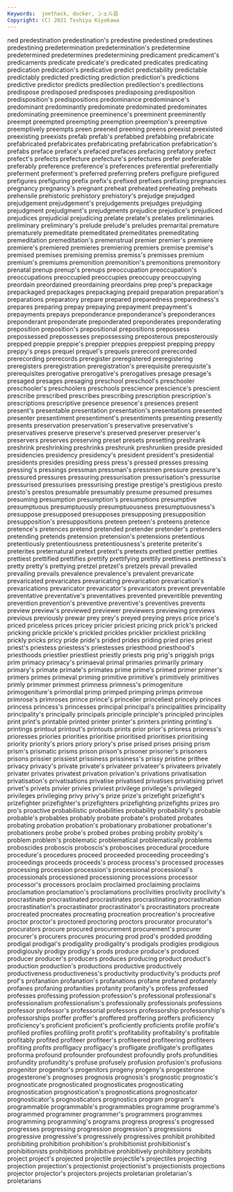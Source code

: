 ```yaml
---
Keywords:  jnethack, docker, シェル芸
Copyright: (C) 2021 Toshiya Kiyokawa
---
```

ned predestination predestination's predestine
predestined predestines predestining predetermination predetermination's predetermine predetermined predetermines predetermining predicament
predicament's predicaments predicate predicate's predicated predicates predicating predication predication's predicative
predict predictability predictable predictably predicted predicting prediction prediction's predictions predictive
predictor predicts predilection predilection's predilections predispose predisposed predisposes predisposing predisposition
predisposition's predispositions predominance predominance's predominant predominantly predominate predominated predominates predominating
preeminence preeminence's preeminent preeminently preempt preempted preempting preemption preemption's preemptive
preemptively preempts preen preened preening preens preexist preexisted preexisting preexists
prefab prefab's prefabbed prefabbing prefabricate prefabricated prefabricates prefabricating prefabrication prefabrication's
prefabs preface preface's prefaced prefaces prefacing prefatory prefect prefect's prefects
prefecture prefecture's prefectures prefer preferable preferably preference preference's preferences preferential
preferentially preferment preferment's preferred preferring prefers prefigure prefigured prefigures prefiguring
prefix prefix's prefixed prefixes prefixing pregnancies pregnancy pregnancy's pregnant preheat
preheated preheating preheats prehensile prehistoric prehistory prehistory's prejudge prejudged prejudgement
prejudgement's prejudgements prejudges prejudging prejudgment prejudgment's prejudgments prejudice prejudice's prejudiced
prejudices prejudicial prejudicing prelate prelate's prelates preliminaries preliminary preliminary's prelude
prelude's preludes premarital premature prematurely premeditate premeditated premeditates premeditating premeditation
premeditation's premenstrual premier premier's premiere premiere's premiered premieres premiering premiers
premise premise's premised premises premising premiss premiss's premisses premium premium's
premiums premonition premonition's premonitions premonitory prenatal prenup prenup's prenups preoccupation
preoccupation's preoccupations preoccupied preoccupies preoccupy preoccupying preordain preordained preordaining preordains
prep prep's prepackage prepackaged prepackages prepackaging prepaid preparation preparation's preparations
preparatory prepare prepared preparedness preparedness's prepares preparing prepay prepaying prepayment
prepayment's prepayments prepays preponderance preponderance's preponderances preponderant preponderate preponderated preponderates
preponderating preposition preposition's prepositional prepositions prepossess prepossessed prepossesses prepossessing preposterous
preposterously prepped preppie preppie's preppier preppies preppiest prepping preppy preppy's
preps prequel prequel's prequels prerecord prerecorded prerecording prerecords preregister preregistered
preregistering preregisters preregistration preregistration's prerequisite prerequisite's prerequisites prerogative prerogative's prerogatives
presage presage's presaged presages presaging preschool preschool's preschooler preschooler's preschoolers
preschools prescience prescience's prescient prescribe prescribed prescribes prescribing prescription prescription's
prescriptions prescriptive presence presence's presences present present's presentable presentation presentation's
presentations presented presenter presentiment presentiment's presentiments presenting presently presents preservation
preservation's preservative preservative's preservatives preserve preserve's preserved preserver preserver's preservers
preserves preserving preset presets presetting preshrank preshrink preshrinking preshrinks preshrunk
preshrunken preside presided presidencies presidency presidency's president president's presidential presidents
presides presiding press press's pressed presses pressing pressing's pressings pressman
pressman's pressmen pressure pressure's pressured pressures pressuring pressurisation pressurisation's pressurise
pressurised pressurises pressurising prestige prestige's prestigious presto presto's prestos presumable
presumably presume presumed presumes presuming presumption presumption's presumptions presumptive presumptuous
presumptuously presumptuousness presumptuousness's presuppose presupposed presupposes presupposing presupposition presupposition's presuppositions
preteen preteen's preteens pretence pretence's pretences pretend pretended pretender pretender's
pretenders pretending pretends pretension pretension's pretensions pretentious pretentiously pretentiousness pretentiousness's
preterite preterite's preterites preternatural pretext pretext's pretexts prettied prettier pretties
prettiest prettified prettifies prettify prettifying prettily prettiness prettiness's pretty pretty's
prettying pretzel pretzel's pretzels prevail prevailed prevailing prevails prevalence prevalence's
prevalent prevaricate prevaricated prevaricates prevaricating prevarication prevarication's prevarications prevaricator prevaricator's
prevaricators prevent preventable preventative preventative's preventatives prevented preventible preventing prevention
prevention's preventive preventive's preventives prevents preview preview's previewed previewer previewers
previewing previews previous previously prewar prey prey's preyed preying preys
price price's priced priceless prices pricey pricier priciest pricing prick
prick's pricked pricking prickle prickle's prickled prickles pricklier prickliest prickling
prickly pricks pricy pride pride's prided prides priding pried pries
priest priest's priestess priestess's priestesses priesthood priesthood's priesthoods priestlier priestliest
priestly priests prig prig's priggish prigs prim primacy primacy's primaeval
primal primaries primarily primary primary's primate primate's primates prime prime's
primed primer primer's primers primes primeval priming primitive primitive's primitively
primitives primly primmer primmest primness primness's primogeniture primogeniture's primordial primp
primped primping primps primrose primrose's primroses prince prince's princelier princeliest
princely princes princess princess's princesses principal principal's principalities principality principality's
principally principals principle principle's principled principles print print's printable printed
printer printer's printers printing printing's printings printout printout's printouts prints
prior prior's prioress prioress's prioresses priories priorities prioritise prioritised prioritises
prioritising priority priority's priors priory priory's prise prised prises prising
prism prism's prismatic prisms prison prison's prisoner prisoner's prisoners prisons
prissier prissiest prissiness prissiness's prissy pristine prithee privacy privacy's private
private's privateer privateer's privateers privately privater privates privatest privation privation's
privations privatisation privatisation's privatisations privatise privatised privatises privatising privet privet's
privets privier privies priviest privilege privilege's privileged privileges privileging privy
privy's prize prize's prizefight prizefight's prizefighter prizefighter's prizefighters prizefighting prizefights
prizes pro pro's proactive probabilistic probabilities probability probability's probable probable's
probables probably probate probate's probated probates probating probation probation's probationary
probationer probationer's probationers probe probe's probed probes probing probity probity's
problem problem's problematic problematical problematically problems proboscides proboscis proboscis's proboscises
procedural procedure procedure's procedures proceed proceeded proceeding proceeding's proceedings proceeds
proceeds's process process's processed processes processing procession procession's processional processional's
processionals processioned processioning processions processor processor's processors proclaim proclaimed proclaiming
proclaims proclamation proclamation's proclamations proclivities proclivity proclivity's procrastinate procrastinated procrastinates
procrastinating procrastination procrastination's procrastinator procrastinator's procrastinators procreate procreated procreates procreating
procreation procreation's procreative proctor proctor's proctored proctoring proctors procurator procurator's
procurators procure procured procurement procurement's procurer procurer's procurers procures procuring
prod prod's prodded prodding prodigal prodigal's prodigality prodigality's prodigals prodigies
prodigious prodigiously prodigy prodigy's prods produce produce's produced producer producer's
producers produces producing product product's production production's productions productive productively
productiveness productiveness's productivity productivity's products prof prof's profanation profanation's profanations
profane profaned profanely profanes profaning profanities profanity profanity's profess professed
professes professing profession profession's professional professional's professionalism professionalism's professionally professionals
professions professor professor's professorial professors professorship professorship's professorships proffer proffer's
proffered proffering proffers proficiency proficiency's proficient proficient's proficiently proficients profile
profile's profiled profiles profiling profit profit's profitability profitability's profitable profitably
profited profiteer profiteer's profiteered profiteering profiteers profiting profits profligacy profligacy's
profligate profligate's profligates proforma profound profounder profoundest profoundly profs profundities
profundity profundity's profuse profusely profusion profusion's profusions progenitor progenitor's progenitors
progeny progeny's progesterone progesterone's prognoses prognosis prognosis's prognostic prognostic's prognosticate
prognosticated prognosticates prognosticating prognostication prognostication's prognostications prognosticator prognosticator's prognosticators prognostics
program program's programmable programmable's programmables programme programme's programmed programmer programmer's
programmers programmes programming programming's programs progress progress's progressed progresses progressing
progression progression's progressions progressive progressive's progressively progressives prohibit prohibited prohibiting
prohibition prohibition's prohibitionist prohibitionist's prohibitionists prohibitions prohibitive prohibitively prohibitory prohibits
project project's projected projectile projectile's projectiles projecting projection projection's projectionist
projectionist's projectionists projections projector projector's projectors projects proletarian proletarian's proletarians
